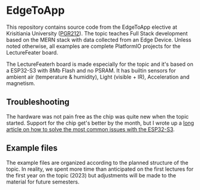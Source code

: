 # EdgeToApp
This repository contains source code from the EdgeToApp elective at Krisitiania University ([PGR212](https://www.kristiania.no/en/syllabus/school-of-economics-innovation-and-technology/first-cycle-degree/pgr212/from-edge-to-app/)). The topic teaches Full Stack development based on the MERN stack with data collected from an Edge Device. Unless noted otherwise, all examples are complete PlatformIO projects for the LectureFeater board.

The LectureFeaterh board is made especially for the topic and it's based on a ESP32-S3 with 8Mb Flash and no PSRAM. It has builtin sensors for ambient air (temperature & humidity), Light (visible + IR), Acceleration and magnetism.

## Troubleshooting
The hardware was not pain free as the chip was quite new when the topic started. Support for the chip get's better by the month, but I wrote up a [long article on how to solve the most common issues with the ESP32-S3](https://flashgamer.com/blog/comments/solving-platformio-issues-with-the-adafruit-feather-s3).

## Example files
The example files are organized according to the planned structure of the topic. In reality, we spent more time than anticipated on the first lectures for the first year on the topic (2023) but adjustments will be made to the material for future semesters.